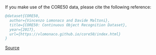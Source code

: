 If you make use of the CORE50 data, please cite the following reference:

``` bibtex 
@dataset{CORE50,
  author={Vincenzo Lomonaco and Davide Maltoni},
  title={CORE50: Continuous Object Recognition Dataset},
  year={2017},
  url={https://vlomonaco.github.io/core50/index.html}
}
```

[Source](https://vlomonaco.github.io/core50/index.html)